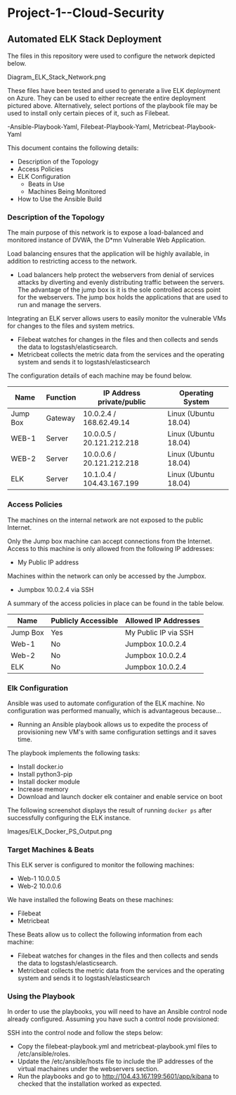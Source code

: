 # Project-1--Cloud-Security

## Automated ELK Stack Deployment

The files in this repository were used to configure the network depicted below.

Diagram_ELK_Stack_Network.png

These files have been tested and used to generate a live ELK deployment on Azure. They can be used to either recreate the entire deployment pictured above. Alternatively, select portions of the playbook file may be used to install only certain pieces of it, such as Filebeat.

  -Ansible-Playbook-Yaml, Filebeat-Playbook-Yaml, Metricbeat-Playbook-Yaml

This document contains the following details:
- Description of the Topology
- Access Policies
- ELK Configuration
  - Beats in Use
  - Machines Being Monitored
- How to Use the Ansible Build


### Description of the Topology

The main purpose of this network is to expose a load-balanced and monitored instance of DVWA, the D*mn Vulnerable Web Application.

Load balancing ensures that the application will be highly available, in addition to restricting access to the network.
- Load balancers help protect the webservers from denial of services attacks by diverting and evenly distributing traffic between the servers. The advantage of the jump box is it is the sole controlled access point for the webservers. The jump box holds the applications that are used to run and manage the servers.

Integrating an ELK server allows users to easily monitor the vulnerable VMs for changes to the files and system metrics.
- Filebeat watches for changes in the files and then collects and sends the data to logstash/elasticsearch.
- Metricbeat collects the metric data from the services and the operating system and sends it to logstash/elasticsearch

The configuration details of each machine may be found below.

| Name     | Function | IP Address private/public | Operating System    |
|----------|----------|---------------------------|---------------------|
| Jump Box | Gateway  | 10.0.2.4 / 168.62.49.14   | Linux (Ubuntu 18.04)|
| WEB-1    | Server   | 10.0.0.5 / 20.121.212.218 | Linux (Ubuntu 18.04)|
| WEB-2    | Server   | 10.0.0.6 / 20.121.212.218 | Linux (Ubuntu 18.04)|
| ELK      | Server   | 10.1.0.4 / 104.43.167.199 | Linux (Ubuntu 18.04)|

### Access Policies

The machines on the internal network are not exposed to the public Internet. 

Only the Jump box machine can accept connections from the Internet. Access to this machine is only allowed from the following IP addresses:
- My Public IP address

Machines within the network can only be accessed by the Jumpbox.
- Jumpbox 10.0.2.4 via SSH

A summary of the access policies in place can be found in the table below.

| Name     | Publicly Accessible | Allowed IP Addresses |
|----------|---------------------|----------------------|
| Jump Box | Yes                 | My Public IP via SSH |
| Web-1    | No                  | Jumpbox 10.0.2.4     |
| Web-2    | No                  | Jumpbox 10.0.2.4     |
| ELK      | No                  | Jumpbox 10.0.2.4     |

### Elk Configuration

Ansible was used to automate configuration of the ELK machine. No configuration was performed manually, which is advantageous because...
- Running an Ansible playbook allows us to expedite the process of provisioning new VM's with same configuration settings and it saves time. 

The playbook implements the following tasks:
- Install docker.io
- Install python3-pip
- Install docker module
- Increase memory
- Download and launch docker elk container and enable service on boot

The following screenshot displays the result of running `docker ps` after successfully configuring the ELK instance.

Images/ELK_Docker_PS_Output.png

### Target Machines & Beats
This ELK server is configured to monitor the following machines:
- Web-1 10.0.0.5
- Web-2 10.0.0.6

We have installed the following Beats on these machines:
- Filebeat
- Metricbeat

These Beats allow us to collect the following information from each machine:
- Filebeat watches for changes in the files and then collects and sends the data to logstash/elasticsearch.
- Metricbeat collects the metric data from the services and the operating system and sends it to logstash/elasticsearch

### Using the Playbook
In order to use the playbooks, you will need to have an Ansible control node already configured. Assuming you have such a control node provisioned: 

SSH into the control node and follow the steps below:
- Copy the filebeat-playbook.yml and metricbeat-playbook.yml files to /etc/ansible/roles.
- Update the /etc/ansible/hosts file to include the IP addresses of the virtual machaines under the webservers section.
- Run  the  playbooks and go to http://104.43.167.199:5601/app/kibana to checked that the installation worked as expected.
